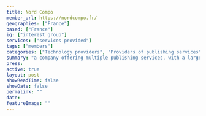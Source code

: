 ```yaml
---
title: Nord Compo
member_url: https://nordcompo.fr/
geographies: ["France"]
based: ["France"]
ig: ["interest group"] 
services: ["services provided"] 
tags: ["members"]
categories: ["Technology providers", "Providers of publishing services"]
summary: "a company offering multiple publishing services, with a large EPUB expertise. Nord Compo can develop custom Readium-based mobile reading applications, with LCP support."
press:
active: true
layout: post
showReadTime: false
showDate: false
permalink: ""
date: 
featureImage: ""
---
```

